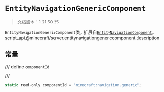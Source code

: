 # `EntityNavigationGenericComponent`

> 文档版本：1.21.50.25

`EntityNavigationGenericComponent`类，扩展自[`EntityNavigationComponent`](./entitynavigationcomponent.md)。script_api.@minecraft/server.entitynavigationgenericcomponent.description

## 常量

/// define
`componentId`


///

```js
static read-only componentId = "minecraft:navigation.generic";
```

